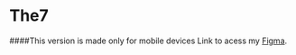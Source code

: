 # The7
####This version is made only for mobile devices
Link to acess my [Figma]((https://www.figma.com/file/VTvWucEQr7e5bFrStNQ59Z/Untitled?type=design&node-id=15%3A2&mode=design&t=CD79LyH17QRoiqCT-1)https://www.figma.com/file/VTvWucEQr7e5bFrStNQ59Z/Untitled?type=design&node-id=15%3A2&mode=design&t=CD79LyH17QRoiqCT-1).
